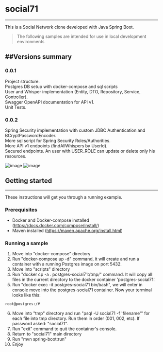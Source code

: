 # social71
---
This is a Social Network clone developed with Java Spring Boot. 

>The following samples are intended for use in local development environments

##Versions summary
---
### 0.0.1
Project structure.  
Postgres DB setup with docker-compose and sql scripts  
User and Whisper implementation (Entity, DTO, Repository, Service, Controller).  
Swagger OpenAPI documentation for API v1.  
Unit Tests.

### 0.0.2
Spring Security implementation with custom JDBC Authentication and BCryptPasswordEncoder.  
More sql script for Spring Security Roles/Authorities.  
More API v1 endpoints (findAllWhispers by UserId).  
Secured endpoints. An user with USER_ROLE can update or delete only his resources.

![image](https://user-images.githubusercontent.com/7373284/111064960-68f99200-84b7-11eb-8dc5-8053a017d2b2.png)
![image](https://user-images.githubusercontent.com/7373284/111067698-b250de00-84c5-11eb-8505-64d656af0186.png)

## Getting started

---
These instructions will get you through a running example.

### Prerequisites
- Docker and Docker-compose installed
(https://docs.docker.com/compose/install/)
- Maven installed 
  (https://maven.apache.org/install.html)
  
### Running a sample
1. Move into "docker-compose" directory
2. Run "docker-compose up -d" command, it will create and run a container with a running Postgres image on port 5432.
3. Move into "scripts" directory
4. Run "docker cp -a . postgres-social71:/tmp/" command. It will copy all files in the current directory to the docker container 'postgres-social71'.
5. Run "docker exec -it postgres-social71 bin/bash", we will enter in console move into the postgres-social71 container.
Now your terminal looks like this:
```bash
root@postgres:/# 
```
6. Move into "tmp" directory and run "psql -U social71 -f 'filename'" for each file into tmp directory. Run them in order (001, 002, etc). If password asked: "social71".
7. Run "exit" command to quit the container's console.
8. Return to "social71" main directory
9. Run "mvn spring-boot:run"
10. Enjoy